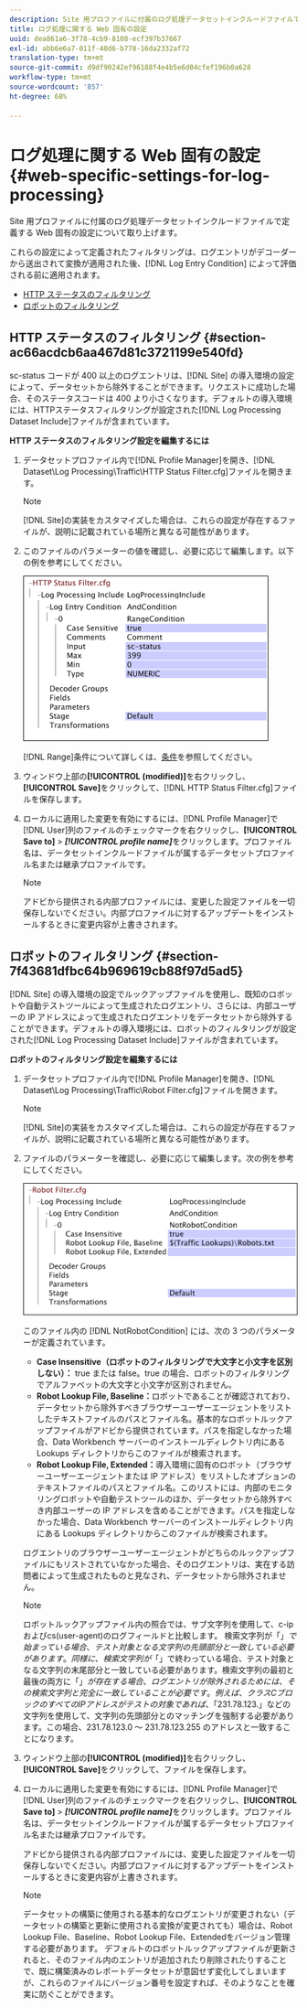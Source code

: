 ```yaml
---
description: Site 用プロファイルに付属のログ処理データセットインクルードファイルで定義する Web 固有の設定について取り上げます。
title: ログ処理に関する Web 固有の設定
uuid: dea861a6-3f78-4cb9-8108-ecf397b37667
exl-id: abb6e6a7-011f-40d6-b778-16da2332af72
translation-type: tm+mt
source-git-commit: d9df90242ef96188f4e4b5e6d04cfef196b0a628
workflow-type: tm+mt
source-wordcount: '857'
ht-degree: 68%

---
```


# ログ処理に関する Web 固有の設定{#web-specific-settings-for-log-processing}

Site 用プロファイルに付属のログ処理データセットインクルードファイルで定義する Web 固有の設定について取り上げます。

これらの設定によって定義されたフィルタリングは、ログエントリがデコーダーから送出されて変換が適用された後、[!DNL Log Entry Condition] によって評価される前に適用されます。

* [HTTP ステータスのフィルタリング](../../../home/c-dataset-const-proc/c-config-web-data/c-web-spec-log-proc.md#section-ac66acdcb6aa467d81c3721199e540fd)
* [ロボットのフィルタリング](../../../home/c-dataset-const-proc/c-config-web-data/c-web-spec-log-proc.md#section-7f43681dfbc64b969619cb88f97d5ad5)

## HTTP ステータスのフィルタリング  {#section-ac66acdcb6aa467d81c3721199e540fd}

sc-status コードが 400 以上のログエントリは、[!DNL Site] の導入環境の設定によって、データセットから除外することができます。リクエストに成功した場合、そのステータスコードは 400 より小さくなります。デフォルトの導入環境には、HTTPステータスフィルタリングが設定された[!DNL Log Processing Dataset Include]ファイルが含まれています。

**HTTP ステータスのフィルタリング設定を編集するには**

1. データセットプロファイル内で[!DNL Profile Manager]を開き、[!DNL Dataset\Log Processing\Traffic\HTTP Status Filter.cfg]ファイルを開きます。

   >[!NOTE]
   >
   >[!DNL Site]の実装をカスタマイズした場合は、これらの設定が存在するファイルが、説明に記載されている場所と異なる可能性があります。

1. このファイルのパラメーターの値を確認し、必要に応じて編集します。以下の例を参考にしてください。

   ![](assets/cfg_WebParameters_HTTPStatusFilter.png)

   [!DNL Range]条件について詳しくは、[条件](../../../home/c-dataset-const-proc/c-conditions/c-abt-cond.md)を参照してください。

1. ウィンドウ上部の&#x200B;**[!UICONTROL (modified)]**&#x200B;を右クリックし、**[!UICONTROL Save]**&#x200B;をクリックして、[!DNL HTTP Status Filter.cfg]ファイルを保存します。

1. ローカルに適用した変更を有効にするには、[!DNL Profile Manager]で[!DNL User]列のファイルのチェックマークを右クリックし、**[!UICONTROL Save to]** > ***[!UICONTROL profile name]***&#x200B;をクリックします。プロファイル名は、データセットインクルードファイルが属するデータセットプロファイル名または継承プロファイルです。

   >[!NOTE]
   >
   >アドビから提供される内部プロファイルには、変更した設定ファイルを一切保存しないでください。内部プロファイルに対するアップデートをインストールするときに変更内容が上書きされます。

## ロボットのフィルタリング {#section-7f43681dfbc64b969619cb88f97d5ad5}

[!DNL Site] の導入環境の設定でルックアップファイルを使用し、既知のロボットや自動テストツールによって生成されたログエントリ、さらには、内部ユーザーの IP アドレスによって生成されたログエントリをデータセットから除外することができます。デフォルトの導入環境には、ロボットのフィルタリングが設定された[!DNL Log Processing Dataset Include]ファイルが含まれています。

**ロボットのフィルタリング設定を編集するには**

1. データセットプロファイル内で[!DNL Profile Manager]を開き、[!DNL Dataset\Log Processing\Traffic\Robot Filter.cfg]ファイルを開きます。

   >[!NOTE]
   >
   >[!DNL Site]の実装をカスタマイズした場合は、これらの設定が存在するファイルが、説明に記載されている場所と異なる可能性があります。

1. ファイルのパラメーターを確認し、必要に応じて編集します。次の例を参考にしてください。

   ![](assets/cfg_WebParameters_RobotFilter.png)

   このファイル内の [!DNL NotRobotCondition] には、次の 3 つのパラメーターが定義されています。

   * **Case Insensitive（ロボットのフィルタリングで大文字と小文字を区別しない）：** true または false。true の場合、ロボットのフィルタリングでアルファベットの大文字と小文字が区別されません。
   * **Robot Lookup File, Baseline：**&#x200B;ロボットであることが確認されており、データセットから除外すべきブラウザーユーザーエージェントをリストしたテキストファイルのパスとファイル名。基本的なロボットルックアップファイルがアドビから提供されています。パスを指定しなかった場合、Data Workbench サーバーのインストールディレクトリ内にある Lookups ディレクトリからこのファイルが検索されます。
   * **Robot Lookup File, Extended：**&#x200B;導入環境に固有のロボット（ブラウザーユーザーエージェントまたは IP アドレス）をリストしたオプションのテキストファイルのパスとファイル名。このリストには、内部のモニタリングロボットや自動テストツールのほか、データセットから除外すべき内部ユーザーの IP アドレスを含めることができます。パスを指定しなかった場合、Data Workbench サーバーのインストールディレクトリ内にある Lookups ディレクトリからこのファイルが検索されます。

   ログエントリのブラウザーユーザーエージェントがどちらのルックアップファイルにもリストされていなかった場合、そのログエントリは、実在する訪問者によって生成されたものと見なされ、データセットから除外されません。

   >[!NOTE]
   >
   >ロボットルックアップファイル内の照合では、サブ文字列を使用して、c-ipおよびcs(user-agent)のログフィールドと比較します。 検索文字列が「$」で始まっている場合、テスト対象となる文字列の先頭部分と一致している必要があります。同様に、検索文字列が「$」で終わっている場合、テスト対象となる文字列の末尾部分と一致している必要があります。検索文字列の最初と最後の両方に「$」が存在する場合、ログエントリが除外されるためには、その検索文字列と完全に一致していることが必要です。例えば、クラス C ブロックのすべての IP アドレスがテストの対象であれば、「$231.78.123.」などの文字列を使用して、文字列の先頭部分とのマッチングを強制する必要があります。この場合、231.78.123.0 ～ 231.78.123.255 のアドレスと一致することになります。

1. ウィンドウ上部の&#x200B;**[!UICONTROL (modified)]**&#x200B;を右クリックし、**[!UICONTROL Save]**&#x200B;をクリックして、ファイルを保存します。

1. ローカルに適用した変更を有効にするには、[!DNL Profile Manager]で[!DNL User]列のファイルのチェックマークを右クリックし、**[!UICONTROL Save to]** > ***[!UICONTROL profile name]***&#x200B;をクリックします。プロファイル名は、データセットインクルードファイルが属するデータセットプロファイル名または継承プロファイルです。

   アドビから提供される内部プロファイルには、変更した設定ファイルを一切保存しないでください。内部プロファイルに対するアップデートをインストールするときに変更内容が上書きされます。

   >[!NOTE]
   >
   >データセットの構築に使用される基本的なログエントリが変更されない（データセットの構築と更新に使用される変換が変更されても）場合は、Robot Lookup File、Baseline、Robot Lookup File、Extendedをバージョン管理する必要があります。 デフォルトのロボットルックアップファイルが更新されると、そのファイル内のエントリが追加されたり削除されたりすることで、既に構築済みのレポートデータセットが意図せず変化してしまいますが、これらのファイルにバージョン番号を設定すれば、そのようなことを確実に防ぐことができます。
